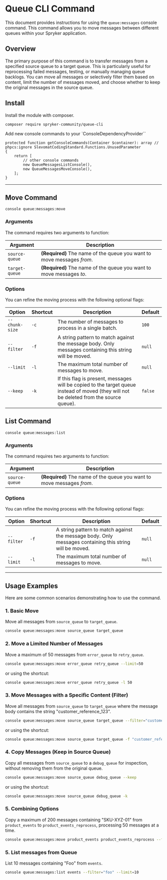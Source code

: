 # Queue CLI Command

This document provides instructions for using the `queue:messages` console command. This command allows you to move messages between different queues within your Spryker application.

## Overview

The primary purpose of this command is to transfer messages from a specified source queue to a target queue. This is particularly useful for reprocessing failed messages, testing, or manually managing queue backlogs. You can move all messages or selectively filter them based on content, limit the number of messages moved, and choose whether to keep the original messages in the source queue.

## Install

Install the module with composer.

`composer require spryker-community/queue-cli`

Add new console commands to your `ConsoleDependencyProvider``

```
protected function getConsoleCommands(Container $container): array // phpcs:ignore SlevomatCodingStandard.Functions.UnusedParameter
{
    return [
        // other console commands
        new QueueMessagesListConsole(),
        new QueueMessagesMoveConsole(),
    ];
}
```


---

## Move Command

`console queue:messages:move`

### Arguments

The command requires two arguments to function:

| Argument         | Description                          |
| ---------------- | ------------------------------------ |
| `source-queue`   | **(Required)** The name of the queue you want to move messages *from*. |
| `target-queue`   | **(Required)** The name of the queue you want to move messages *to*.   |

### Options

You can refine the moving process with the following optional flags:

| Option               | Shortcut | Description                                                                                               | Default |
| -------------------- | -------- | --------------------------------------------------------------------------------------------------------- | ------- |
| `--chunk-size`       | `-c`     | The number of messages to process in a single batch.                                                      | `100`   |
| `--filter`           | `-f`     | A string pattern to match against the message body. Only messages containing this string will be moved.     | `null`  |
| `--limit`            | `-l`     | The maximum total number of messages to move.                                                             | `null`  |
| `--keep`             | `-k`     | If this flag is present, messages will be copied to the target queue instead of moved (they will not be deleted from the source queue). | `false` |


## List Command

`console queue:messages:list`

### Arguments

The command requires two arguments to function:

| Argument         | Description                          |
| ---------------- | ------------------------------------ |
| `source-queue`   | **(Required)** The name of the queue you want to move messages *from*. |

### Options

You can refine the moving process with the following optional flags:

| Option               | Shortcut | Description                                                                                               | Default |
| -------------------- | -------- | --------------------------------------------------------------------------------------------------------- | ------- |
| `--filter`           | `-f`     | A string pattern to match against the message body. Only messages containing this string will be moved.     | `null`  |
| `--limit`            | `-l`     | The maximum total number of messages to move.                                                             | `null`  |

---

## Usage Examples

Here are some common scenarios demonstrating how to use the command.

### 1. Basic Move

Move all messages from `source_queue` to `target_queue`.

```bash
console queue:messages:move source_queue target_queue
```

### 2. Move a Limited Number of Messages

Move a maximum of 50 messages from `error_queue` to `retry_queue`.

```bash
console queue:messages:move error_queue retry_queue --limit=50
```

or using the shortcut:

```bash
console queue:messages:move error_queue retry_queue -l 50
```

### 3. Move Messages with a Specific Content (Filter)

Move all messages from `source_queue` to `target_queue` where the message body contains the string "customer_reference_123".

```bash
console queue:messages:move source_queue target_queue --filter="customer_reference_123"
```

or using the shortcut:

```bash
console queue:messages:move source_queue target_queue -f "customer_reference_123"
```

### 4. Copy Messages (Keep in Source Queue)

Copy all messages from `source_queue` to a `debug_queue` for inspection, without removing them from the original queue.

```bash
console queue:messages:move source_queue debug_queue --keep
```

or using the shortcut:

```bash
console queue:messages:move source_queue debug_queue -k
```

### 5. Combining Options

Copy a maximum of 200 messages containing "SKU-XYZ-01" from `product_events` to `product_events_reprocess`, processing 50 messages at a time.

```bash
console queue:messages:move product_events product_events_reprocess --filter="SKU-XYZ-01" --limit=200 --chunk-size=50 --keep
```

### 5. List messages from Queue

List 10 messages containing "Foo" from `events`.

```bash
console queue:messages:list events --filter="foo" --limit=10

